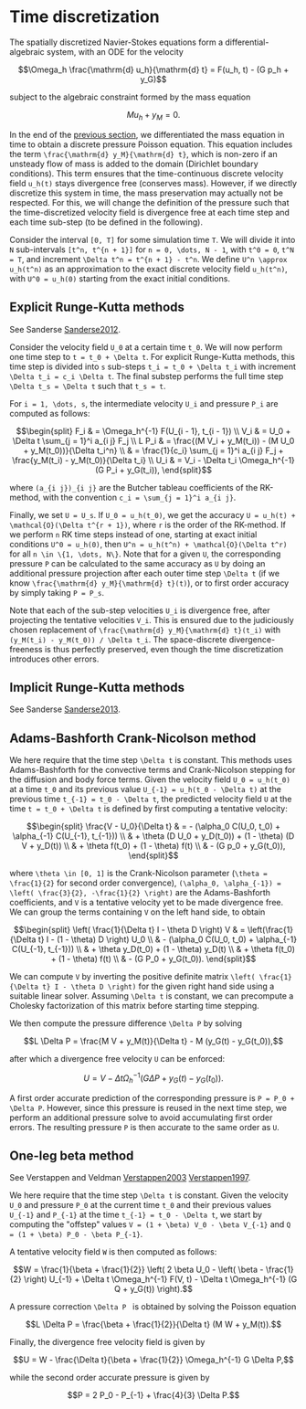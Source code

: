 # Time discretization

The spatially discretized Navier-Stokes equations form a differential-algebraic
system, with an ODE for the velocity

```math
\Omega_h \frac{\mathrm{d} u_h}{\mathrm{d} t} = F(u_h, t) - (G p_h + y_G)
```

subject to the algebraic constraint formed by the mass equation

```math
M u_h + y_M = 0.
```

In the end of the [previous section](spatial.md), we differentiated the mass
equation in time to obtain a discrete pressure Poisson equation. This equation
includes the term ``\frac{\mathrm{d} y_M}{\mathrm{d} t}``, which is non-zero if
an unsteady flow of mass is added to the domain (Dirichlet boundary
conditions). This term ensures that the time-continuous discrete velocity field
``u_h(t)`` stays divergence free (conserves mass). However, if we directly
discretize this system in time, the mass preservation may actually not be
respected. For this, we will change the definition of the pressure such that
the time-discretized velocity field is divergence free at each time step and
each time sub-step (to be defined in the following).

Consider the interval ``[0, T]`` for some simulation time ``T``. We will divide
it into ``N`` sub-intervals ``[t^n, t^{n + 1}]`` for ``n = 0, \dots, N - 1``,
with ``t^0 = 0``, ``t^N = T``, and increment ``\Delta t^n = t^{n + 1} - t^n``.
We define ``U^n \approx u_h(t^n)`` as an approximation to the exact discrete
velocity field ``u_h(t^n)``, with ``U^0 = u_h(0)`` starting from the exact
initial conditions.


## Explicit Runge-Kutta methods

See Sanderse [Sanderse2012](@cite).

Consider the velocity field ``U_0`` at a certain time ``t_0``. We will now
perform one time step to ``t = t_0 + \Delta t``. For explicit Runge-Kutta
methods, this time step is divided into ``s`` sub-steps ``t_i = t_0 + \Delta
t_i`` with increment ``\Delta t_i = c_i \Delta t``. The final substep performs
the full time step ``\Delta t_s = \Delta t`` such that ``t_s = t``.

For ``i = 1, \dots, s``, the intermediate velocity ``U_i`` and pressure ``P_i``
are computed as follows:

```math
\begin{split}
F_i & = \Omega_h^{-1} F(U_{i - 1}, t_{i - 1}) \\
V_i & = U_0 + \Delta t \sum_{j = 1}^i a_{i j} F_j \\
L P_i & = \frac{(M V_i + y_M(t_i)) - (M U_0 + y_M(t_0))}{\Delta t_i^n} \\
& = \frac{1}{c_i} \sum_{j = 1}^i a_{i j} F_j +
\frac{y_M(t_i) - y_M(t_0)}{\Delta t_i} \\
U_i & = V_i - \Delta t_i \Omega_h^{-1} (G P_i + y_G(t_i)),
\end{split}
```

where ``(a_{i j})_{i j}`` are the Butcher tableau coefficients of the RK-method,
with the convention ``c_i = \sum_{j = 1}^i a_{i j}``.

Finally, we set ``U = U_s``. If ``U_0 = u_h(t_0)``, we get the accuracy ``U =
u_h(t) + \mathcal{O}(\Delta t^{r + 1})``, where ``r`` is the order of the
RK-method. If we perform ``n`` RK time steps instead of one, starting at exact
initial conditions ``U^0 = u_h(0)``, then ``U^n = u_h(t^n) +
\mathcal{O}(\Delta t^r)`` for all ``n \in \{1, \dots, N\}``. Note that for a
given ``U``, the corresponding pressure ``P`` can be calculated to the same
accuracy as ``U`` by doing an additional pressure projection after each outer
time step ``\Delta t`` (if we know ``\frac{\mathrm{d} y_M}{\mathrm{d} t}(t)``),
or to first order accuracy by simply taking ``P = P_s``.

Note that each of the sub-step velocities ``U_i`` is divergence free, after
projecting the tentative velocities ``V_i``. This is ensured due to the
judiciously chosen replacement of ``\frac{\mathrm{d} y_M}{\mathrm{d} t}(t_i)``
with ``(y_M(t_i) - y_M(t_0)) / \Delta t_i``. The space-discrete
divergence-freeness is thus perfectly preserved, even though the time
discretization introduces other errors.


## Implicit Runge-Kutta methods

See Sanderse [Sanderse2013](@cite).


## Adams-Bashforth Crank-Nicolson method

We here require that the time step ``\Delta t`` is constant. This methods uses
Adams-Bashforth for the convective terms and Crank-Nicolson stepping for the
diffusion and body force terms. Given the velocity field ``U_0 = u_h(t_0)`` at
a time ``t_0`` and its previous value ``U_{-1} = u_h(t_0 - \Delta t)`` at the
previous time ``t_{-1} = t_0 - \Delta t``, the predicted velocity field ``U``
at the time ``t = t_0 + \Delta t`` is defined by first computing a tentative
velocity:

```math
\begin{split}
\frac{V - U_0}{\Delta t}
& = - (\alpha_0 C(U_0, t_0) + \alpha_{-1} C(U_{-1}, t_{-1})) \\
& + \theta (D U_0 + y_D(t_0)) + (1 - \theta) (D V + y_D(t)) \\
& + \theta f(t_0) + (1 - \theta) f(t) \\
& - (G p_0 + y_G(t_0)),
\end{split}
```

where ``\theta \in [0, 1]`` is the Crank-Nicolson parameter (``\theta =
\frac{1}{2}`` for second order convergence), ``(\alpha_0, \alpha_{-1}) = \left(
\frac{3}{2}, -\frac{1}{2} \right)`` are the Adams-Bashforth coefficients, and
``V`` is a tentative velocity yet to be made divergence free. We can group the
terms containing ``V`` on the left hand side, to obtain

```math
\begin{split}
\left( \frac{1}{\Delta t} I - \theta D \right) V
& = \left(\frac{1}{\Delta t} I - (1 - \theta) D \right) U_0 \\
& - (\alpha_0 C(U_0, t_0) + \alpha_{-1} C(U_{-1}, t_{-1})) \\
& + \theta y_D(t_0) + (1 - \theta) y_D(t) \\
& + \theta f(t_0) + (1 - \theta) f(t) \\
& - (G P_0 + y_G(t_0)).
\end{split}
```

We can compute ``V`` by inverting the positive definite matrix ``\left(
\frac{1}{\Delta t} I - \theta D \right)`` for the given right hand side using a
suitable linear solver. Assuming ``\Delta t`` is constant, we can precompute a
Cholesky factorization of this matrix before starting time stepping.

We then compute the pressure difference ``\Delta P`` by solving

```math
L \Delta P = \frac{M V + y_M(t)}{\Delta t} - M (y_G(t) - y_G(t_0)),
```

after which a divergence free velocity ``U`` can be enforced:

```math
U = V - \Delta t \Omega_h^{-1} (G \Delta P + y_G(t) - y_G(t_0)).
```

A first order accurate prediction of the corresponding pressure is ``P = P_0 +
\Delta P``. However, since this pressure is reused in the next time step, we
perform an additional pressure solve to avoid accumulating first order errors.
The resulting pressure ``P`` is then accurate to the same order as ``U``.


## One-leg beta method

See Verstappen and Veldman [Verstappen2003](@cite) [Verstappen1997](@cite).

We here require that the time step ``\Delta t`` is constant. Given the velocity
``U_0`` and pressure ``P_0`` at the current time ``t_0`` and their previous
values ``U_{-1}`` and ``P_{-1}`` at the time ``t_{-1} = t_0 - \Delta t``, we
start by computing the "offstep" values ``V = (1 + \beta) V_0 - \beta V_{-1}``
and ``Q = (1 + \beta) P_0 - \beta P_{-1}``.

A tentative velocity field ``W`` is then computed as follows:

```math
W = \frac{1}{\beta + \frac{1}{2}} \left( 2 \beta U_0 - \left( \beta -
\frac{1}{2} \right) U_{-1} + \Delta t \Omega_h^{-1} F(V, t) - \Delta t
\Omega_h^{-1} (G Q + y_G(t)) \right).
```

A pressure correction ``\Delta P `` is obtained by solving the Poisson equation
```math
L \Delta P = \frac{\beta + \frac{1}{2}}{\Delta t} (M W + y_M(t)).
```

Finally, the divergence free velocity field is given by

```math
U = W - \frac{\Delta t}{\beta + \frac{1}{2}} \Omega_h^{-1} G \Delta P,
```

while the second order accurate pressure is given by

```math
P = 2 P_0 - P_{-1} + \frac{4}{3} \Delta P.
```
